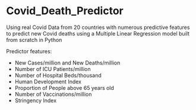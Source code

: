 # Covid_Death_Predictor
Using real Covid Data from 20 countries with numerous predictive features to predict new Covid deaths using a Multiple Linear Regression model built from scratch in Python

Predictor features:
- New Cases/million and New Deaths/million
- Number of ICU Patients/million
- Number of Hospital Beds/thousand
- Human Development Index
- Proportion of People above 65 years old
- Number of Vaccinations/million
- Stringency Index

